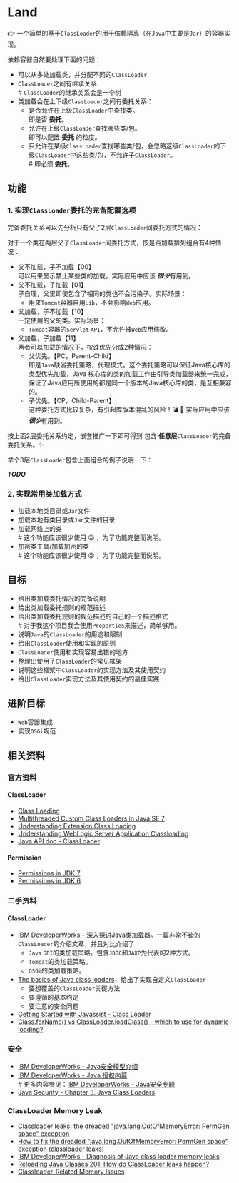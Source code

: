Land
=================================================

:point_right: 一个简单的基于`ClassLoader`的用于依赖隔离（在`Java`中主要是`Jar`）的容器实现。

依赖容器自然要处理下面的问题：

* 可以从多处加载类，并分配不同的`ClassLoader`
* `ClassLoader`之间有继承关系  
\# `ClassLoader`的继承关系会是一个树
* 类加载会在上下级`ClassLoader`之间有委托关系：
    * 是否允许在上级`ClassLoader`中查找类。   
即是否 **委托**。
    * 允许在上级`ClassLoader`查找哪些类/包。   
即可以配置 **委托** 的粒度。
    * 只允许在某级`ClassLoader`查找哪些类/包，会忽略这级`ClassLoader`的下级`ClassLoader`中这些类/包，不允许子`ClassLoader`。    
\# 即必须 **委托**。


功能
---------------------------------------

### 1. 实现`ClassLoader`委托的完备配置选项

完备委托关系可以先分析只有父子2层`ClassLoader`间委托方式的情况：

对于一个类在两层父子`ClassLoader`间委托方式，按是否加载排列组合有4种情况：

* 父不加载，子不加载【00】    
可以用来显示禁止某些类的加载。实际应用中应该 ***很少***有用到。
* 父不加载，子加载【01】  
子自理，父里即使包含了相同的类也不会污染子。实际场景：
    * 用来`Tomcat`容器自用`Lib`，不会影响`Web`应用。
* 父加载，子不加载【10】  
一定使用的父的类。实际场景：
    * `Tomcat`容器的`Servlet` `API`，不允许被`Web`应用修改。
* 父加载，子加载【11】      
两者可以加载的情况下，按谁优先分成2种情况：
    * 父优先。【PC，Parent-Child】    
    即是`Java`缺省委托策略，代理模式。这个委托策略可以保证Java核心库的类型优先加载，Java 核心库的类的加载工作由引导类加载器来统一完成，保证了Java应用所使用的都是同一个版本的Java核心库的类，是互相兼容的。
    * 子优先。【CP，Child-Parent】    
    这种委托方式比较复杂，有引起库版本混乱的风险！:bomb: :no_good: 实际应用中应该 ***很少***有用到。

按上面2层委托关系约定，嵌套推广一下即可得到 包含 **任意层**`ClassLoader`的完备委托关系。:sparkles:

举个3层`ClassLoader`包含上面组合的例子说明一下：

***TODO***

### 2. 实现常用类加载方式

* 加载本地类目录或`Jar`文件
* 加载本地有类目录或`Jar`文件的目录
* 加载网络上的类    
\# 这个功能应该很少使用 :stuck_out_tongue_winking_eye: ，为了功能完整而说明。
* 加密类工具/加载加密的类    
\# 这个功能应该很少使用 :stuck_out_tongue_closed_eyes: ，为了功能完整而说明。

目标
---------------------------------------

* 给出类加载委托情况的完备说明
* 给出类加载委托规则的规范描述
* 给出类加载委托规则的规范描述的自己的一个描述格式  
\# 对于我这个项目我会使用`Properties`来描述，简单够用。
* 说明`Java`的`ClassLoader`的用途和限制
* 给出`ClassLoader`使用和实现的原则
* `ClassLoader`使用和实现容易出错的地方
* 整理出使用了`ClassLoader`的常见框架
* 说明这些框架中`ClassLoader`的实现方法及其使用契约
* 给出`ClassLoader`实现方法及其使用契约的最佳实践

进阶目标
---------------------------------------

* `Web`容器集成
* 实现`OSGi`规范

相关资料
---------------------------------------

### 官方资料

#### ClassLoader

* [Class Loading](http://docs.oracle.com/javase/jndi/tutorial/beyond/misc/classloader.html)
* [Multithreaded Custom Class Loaders in Java SE 7](http://docs.oracle.com/javase/7/docs/technotes/guides/lang/cl-mt.html)
* [Understanding Extension Class Loading](http://docs.oracle.com/javase/tutorial/ext/basics/load.html)
* [Understanding WebLogic Server Application Classloading](http://docs.oracle.com/cd/E24329_01/web.1211/e24368/classloading.htm)
* [Java API doc - ClassLoader](http://docs.oracle.com/javase/7/docs/api/java/lang/ClassLoader.html)

#### Permission

* [Permissions in JDK 7](http://docs.oracle.com/javase/7/docs/technotes/guides/security/permissions.html)
* [Permissions in JDK 6](http://docs.oracle.com/javase/6/docs/technotes/guides/security/permissions.html)

### 二手资料

#### ClassLoader

* [IBM DeveloperWorks - 深入探讨Java类加载器](https://www.ibm.com/developerworks/cn/java/j-lo-classloader/)。一篇非常不错的`ClassLoader`的介绍文章，并且对比介绍了
    * `Java` `SPI`的类加载策略。包含`JDBC`和`JAXP`为代表的2种方式。
    * `Tomcat`的类加载策略。
    * `OSGi`的类加载策略。
* [The basics of Java class loaders](http://www.javaworld.com/article/2077260/learn-java/the-basics-of-java-class-loaders.html)，给出了实现自定义`ClassLoader`
    * 要想覆盖的`ClassLoader`关键方法
    * 要遵循的基本约定
    * 要注意的安全问题
* [Getting Started with Javassist - Class Loader](http://www.csg.ci.i.u-tokyo.ac.jp/~chiba/javassist/tutorial/tutorial.html#load)
* [Class.forName() vs ClassLoader.loadClass() - which to use for dynamic loading?](http://stackoverflow.com/questions/8100376/class-forname-vs-classloader-loadclass-which-to-use-for-dynamic-loading)

### 安全

* [IBM DeveloperWorks - Java安全模型介绍](http://www.ibm.com/developerworks/cn/java/j-lo-javasecurity/)
* [IBM DeveloperWorks - Java 授权内幕](http://www.ibm.com/developerworks/cn/java/j-javaauth/)  
\# 更多内容参见：[IBM DeveloperWorks - Java安全专题](https://www.ibm.com/developerworks/cn/java/j-security/)
* [Java Security - Chapter 3. Java Class Loaders](http://docstore.mik.ua/orelly/java-ent/security/ch03_01.htm)

### ClassLoader Memory Leak

* [Classloader leaks: the dreaded "java.lang.OutOfMemoryError: PermGen space" exception](http://frankkieviet.blogspot.com/2006/10/classloader-leaks-dreaded-permgen-space.html)
* [How to fix the dreaded "java.lang.OutOfMemoryError: PermGen space" exception (classloader leaks)](http://frankkieviet.blogspot.com/2006/10/how-to-fix-dreaded-permgen-space.html)
* [IBM DeveloperWorks - Diagnosis of Java class loader memory leaks](http://www.ibm.com/developerworks/webservices/library/ws-javaclass/index.html)
* [Reloading Java Classes 201: How do ClassLoader leaks happen?](http://zeroturnaround.com/rebellabs/rjc201/)
* [Classloader-Related Memory Issues](http://javabook.compuware.com/content/memory/problem-patterns/class-loader-issues.aspx)
